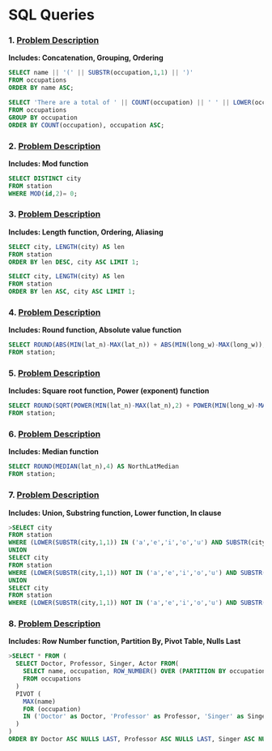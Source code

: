 # SQL Queries

### 1. [Problem Description](https://hackerrank-challenge-pdfs.s3.amazonaws.com/12889-the-pads-English?AWSAccessKeyId=AKIAJ4WZFDFQTZRGO3QA&Expires=1538427842&Signature=DadVShqj2QPpMDhDn3X1cm5HTD4%3D&response-content-disposition=inline%3B%20filename%3Dthe-pads-English.pdf&response-content-type=application%2Fpdf)
**Includes: Concatenation, Grouping, Ordering**
```SQL
SELECT name || '(' || SUBSTR(occupation,1,1) || ')'
FROM occupations
ORDER BY name ASC;

SELECT 'There are a total of ' || COUNT(occupation) || ' ' || LOWER(occupation) || 's.'
FROM occupations
GROUP BY occupation
ORDER BY COUNT(occupation), occupation ASC;
```
### 2. [Problem Description](https://www.hackerrank.com/rest/contests/master/challenges/weather-observation-station-3/download_pdf?language=English)
**Includes: Mod function**
```SQL
SELECT DISTINCT city
FROM station
WHERE MOD(id,2)= 0;
```

### 3. [Problem Description](https://www.hackerrank.com/rest/contests/master/challenges/weather-observation-station-5/download_pdf?language=English)
**Includes: Length function, Ordering, Aliasing**
```SQL
SELECT city, LENGTH(city) AS len
FROM station
ORDER BY len DESC, city ASC LIMIT 1;

SELECT city, LENGTH(city) AS len
FROM station
ORDER BY len ASC, city ASC LIMIT 1;
```

### 4. [Problem Description](https://www.hackerrank.com/rest/contests/master/challenges/weather-observation-station-18/download_pdf?language=English)
**Includes: Round function, Absolute value function**
```SQL
SELECT ROUND(ABS(MIN(lat_n)-MAX(lat_n)) + ABS(MIN(long_w)-MAX(long_w)),4) AS ManhattanDistance
FROM station;
```

### 5. [Problem Description](https://www.hackerrank.com/rest/contests/master/challenges/weather-observation-station-19/download_pdf?language=English)
**Includes: Square root function, Power (exponent) function**
```SQL
SELECT ROUND(SQRT(POWER(MIN(lat_n)-MAX(lat_n),2) + POWER(MIN(long_w)-MAX(long_w),2)),4) AS EuclidianDistance
FROM station;
```

### 6. [Problem Description](https://www.hackerrank.com/rest/contests/master/challenges/weather-observation-station-20/download_pdf?language=English)
**Includes: Median function**
```SQL
SELECT ROUND(MEDIAN(lat_n),4) AS NorthLatMedian
FROM station;
```

### 7. [Problem Description](https://www.hackerrank.com/rest/contests/master/challenges/weather-observation-station-11/download_pdf?language=English)
**Includes: Union, Substring function, Lower function, In clause**
```SQL
>SELECT city
FROM station
WHERE (LOWER(SUBSTR(city,1,1)) IN ('a','e','i','o','u') AND SUBSTR(city,-1) NOT IN ('a','e','i','o','u'))
UNION                                                               
SELECT city
FROM station
WHERE (LOWER(SUBSTR(city,1,1)) NOT IN ('a','e','i','o','u') AND SUBSTR(city,-1) IN ('a','e','i','o','u'))
UNION
SELECT city
FROM station
WHERE (LOWER(SUBSTR(city,1,1)) NOT IN ('a','e','i','o','u') AND SUBSTR(city,-1) NOT IN ('a','e','i','o','u'));
```

### 8. [Problem Description](https://www.hackerrank.com/rest/contests/master/challenges/occupations/download_pdf?language=English)
**Includes: Row Number function, Partition By, Pivot Table, Nulls Last**
```SQL
>SELECT * FROM (
  SELECT Doctor, Professor, Singer, Actor FROM(
    SELECT name, occupation, ROW_NUMBER() OVER (PARTITION BY occupation ORDER BY name)
    FROM occupations
  )
  PIVOT (
    MAX(name)
    FOR (occupation)
    IN ('Doctor' as Doctor, 'Professor' as Professor, 'Singer' as Singer, 'Actor' as Actor)
  )
)
ORDER BY Doctor ASC NULLS LAST, Professor ASC NULLS LAST, Singer ASC NULLS LAST, Actor ASC NULLS LAST;
```
